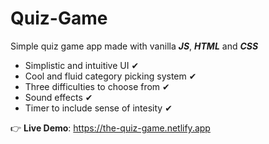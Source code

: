 # Quiz-Game
Simple quiz game app made with vanilla ___JS___, ___HTML___ and ___CSS___

* Simplistic and intuitive UI ✔
* Cool and fluid category picking system ✔
* Three difficulties to choose from ✔
* Sound effects ✔
* Timer to include sense of intesity ✔

👉 __Live Demo__: https://the-quiz-game.netlify.app
